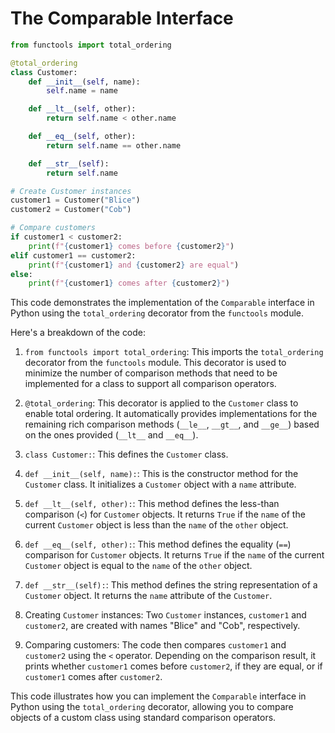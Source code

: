 # The Comparable Interface

```python
from functools import total_ordering

@total_ordering
class Customer:
    def __init__(self, name):
        self.name = name

    def __lt__(self, other):
        return self.name < other.name

    def __eq__(self, other):
        return self.name == other.name

    def __str__(self):
        return self.name

# Create Customer instances
customer1 = Customer("Blice")
customer2 = Customer("Cob")

# Compare customers
if customer1 < customer2:
    print(f"{customer1} comes before {customer2}")
elif customer1 == customer2:
    print(f"{customer1} and {customer2} are equal")
else:
    print(f"{customer1} comes after {customer2}")

```
This code demonstrates the implementation of the `Comparable` interface in Python using the `total_ordering` decorator from the `functools` module.

Here's a breakdown of the code:

1. `from functools import total_ordering`: This imports the `total_ordering` decorator from the `functools` module. This decorator is used to minimize the number of comparison methods that need to be implemented for a class to support all comparison operators.

2. `@total_ordering`: This decorator is applied to the `Customer` class to enable total ordering. It automatically provides implementations for the remaining rich comparison methods (`__le__`, `__gt__`, and `__ge__`) based on the ones provided (`__lt__` and `__eq__`).

3. `class Customer:`: This defines the `Customer` class.

4. `def __init__(self, name):`: This is the constructor method for the `Customer` class. It initializes a `Customer` object with a `name` attribute.

5. `def __lt__(self, other):`: This method defines the less-than comparison (`<`) for `Customer` objects. It returns `True` if the `name` of the current `Customer` object is less than the `name` of the `other` object.

6. `def __eq__(self, other):`: This method defines the equality (`==`) comparison for `Customer` objects. It returns `True` if the `name` of the current `Customer` object is equal to the `name` of the `other` object.

7. `def __str__(self):`: This method defines the string representation of a `Customer` object. It returns the `name` attribute of the `Customer`.

8. Creating `Customer` instances: Two `Customer` instances, `customer1` and `customer2`, are created with names "Blice" and "Cob", respectively.

9. Comparing customers: The code then compares `customer1` and `customer2` using the `<` operator. Depending on the comparison result, it prints whether `customer1` comes before `customer2`, if they are equal, or if `customer1` comes after `customer2`.

This code illustrates how you can implement the `Comparable` interface in Python using the `total_ordering` decorator, allowing you to compare objects of a custom class using standard comparison operators.